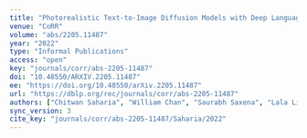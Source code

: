```yaml
---
title: "Photorealistic Text-to-Image Diffusion Models with Deep Language Understanding."
venue: "CoRR"
volume: "abs/2205.11487"
year: "2022"
type: "Informal Publications"
access: "open"
key: "journals/corr/abs-2205-11487"
doi: "10.48550/ARXIV.2205.11487"
ee: "https://doi.org/10.48550/arXiv.2205.11487"
url: "https://dblp.org/rec/journals/corr/abs-2205-11487"
authors: ["Chitwan Saharia", "William Chan", "Saurabh Saxena", "Lala Li", "Jay Whang", "Emily Denton", "Seyed Kamyar Seyed Ghasemipour", "Burcu Karagol Ayan", "S. Sara Mahdavi", "Rapha Gontijo Lopes", "Tim Salimans", "Jonathan Ho", "David J. Fleet", "Mohammad Norouzi"]
sync_version: 3
cite_key: "journals/corr/abs-2205-11487/Saharia/2022"
---
```

